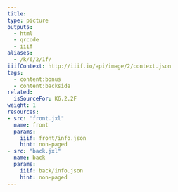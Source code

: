 ```yaml
---
title:
type: picture
outputs:
  - html
  - qrcode
  - iiif
aliases:
  - /k/6/2/1f/
iiifContext: http://iiif.io/api/image/2/context.json
tags:
  - content:bonus
  - content:backside
related:
  isSourceFor: K6.2.2F
weight: 1
resources:
- src: "front.jxl"
  name: front
  params:
    iiif: front/info.json
    hint: non-paged
- src: "back.jxl"
  name: back
  params:
    iiif: back/info.json
    hint: non-paged
---
```

